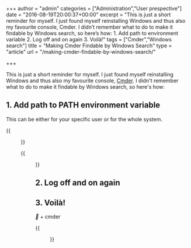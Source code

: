 +++
author = "admin"
categories = ["Administration","User prespective"]
date = "2016-08-19T20:00:37+00:00"
excerpt = "This is just a short reminder for myself. I just found myself reinstalling Windows and thus also my favourite console, Cmder. I didn’t remember what to do to make it findable by Windows search, so here’s how: 1. Add path to environment variable 2. Log off and on again 3. Voilà!"
tags = ["Cmder","Windows search"]
title = "Making Cmder Findable by Windows Search"
type = "article"
url = "/making-cmder-findable-by-windows-search/"

+++

This is just a short reminder for myself. I just found myself reinstalling Windows and thus also my favourite console, [Cmder][1]. I didn't remember what to do to make it findable by Windows search, so here's how:

## 1. Add path to PATH environment variable

This can be either for your specific user or for the whole system.

{{<figure src="/images/Cmder_path_variable_selection.png" alt="Environment variables dialogue">}}

{{<figure src="/images/Cmder_path_variable.png" alt="Path variable edit dialogue">}}

## 2. Log off and on again

## 3. Voilà!

<i class="fa fa-fw"></i> + cmder
  
{{<figure src="/images/Cmder_search_windows.png" alt="Windows start menu showing Cmder">}}

 [1]: http://cmder.net/
